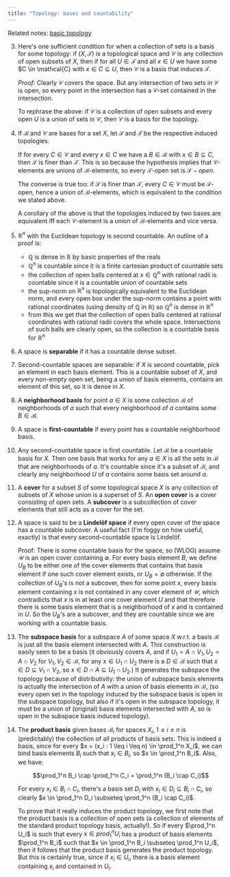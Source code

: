 ```yaml
---
title: "Topology: bases and countability"
---
```

Related notes: [basic topology](topology_basic.html)


3. Here's one sufficient condition for when a collection of sets is a basis for some topology: if $(X, \mathcal{T})$ is a topological space and $\mathcal{C}$ is any collection of open subsets of $X$, then if for all $U \in \mathcal{T}$ and all $x \in U$ we have some $C \in \mathcal{C} with $x \in C \subseteq U$, then $\mathcal{C}$ is a basis that induces $\mathcal{T}$.

    *Proof:* Clearly $\mathcal{C}$ covers the space. But any intersection of two sets in $\mathcal{C}$ is open, so every point in the intersection has a $\mathcal{C}$-set contained in the intersection.

    To rephrase the above: if $\mathcal{C}$ is a collection of open subsets and every open $U$ is a union of sets in $\mathcal{C}$, then $\mathcal{C}$ is a basis for the topology.

4. If $\mathcal{B}$ and $\mathcal{C}$ are bases for a set $X$, let $\mathcal{S}$ and $\mathcal{T}$ be the respective induced topologies.

    If for every $C \in \mathcal{C}$ and every $x \in C$ we have a $B \in \mathcal{B}$ with $x \in B \subseteq C$, then $\mathcal{S}$ is finer than $\mathcal{T}$. This is so because the hypothesis implies that $\mathcal{C}$-elements are unions of $\mathcal{B}$-elements, so every $\mathcal{T}$-open set is $\mathcal{S}-open$.

    The converse is true too: if $\mathcal{S}$ is finer than $\mathcal{T}$, every $C \in \mathcal{C}$ must be $\mathcal{S}$-open, hence a union of $\mathcal{B}$-elements, which is equivalent to the condition we stated above.

    A corollary of the above is that the topologies induced by two bases are equivalent iff each $\mathcal{C}$-element is a union of $\mathcal{B}$-elements and vice versa.

6. $\mathbb{R}^n$ with the Euclidean topology is second countable. An outline of a proof is:

     - $\mathbb{Q}$ is dense in $\mathbb{R}$ by basic properties of the reals
     - $\mathbb{Q}^n$ is countable since it is a finite cartesian product of countable sets
     - the collection of open balls centered at $x \in \mathbb{Q}^n$ with rational radii is countable since it is a countable union of countable sets
     - the sup-norm on $\mathbb{R}^n$ is topologically equivalent to the Euclidean norm, and every open box under the sup-norm contains a point with rational coordinates (using density of $\mathbb{Q}$ in $\mathbb{R}$) so $\mathbb{Q}^n$ is dense in $\mathbb{R}^n$ 
     - from this we get that the collection of open balls centered at rational coordinates with rational radii covers the whole space. Intersections of such balls are clearly open, so the collection is a countable basis for $\mathbb{R}^n$



7. A space is **separable** if it has a countable dense subset.

8. Second-countable spaces are separable: if $X$ is second countable, pick an element in each basis element. This is a countable subset of $X$, and every non-empty open set, being a union of basis elements, contains an element of this set, so it is dense in $X$.

9. A **neighborhood basis** for point $a \in X$ is some collection $\mathcal{B}$ of neighborhoods of $a$ such that every neighborhood of $a$ contains some $B \in \mathcal{B}$.

10. A space is **first-countable** if every point has a countable neighborhood basis.

11. Any second-countable space is first countable. Let $\mathcal{B}$ be a countable basis for $X$. Then one basis that works for any $a \in X$ is all the sets in $\mathcal{B}$ that are neighborhoods of $a$. It's countable since it's a subset of $\mathcal{B}$, and clearly any neighborhood $U$ of $a$ contains some basis set around $a$.

12. A **cover** for a subset $S$ of some topological space $X$ is any collection of subsets of $X$ whose union is a superset of $S$. An **open cover** is a cover consisting of open sets. A **subcover** is a subcollection of cover elements that still acts as a cover for the set.

13. A space is said to be a **Lindelöf space** if every open cover of the space has a countable subcover. A useful fact (I'm foggy on how useful, exactly) is that every second-countable space is Lindelöf.

    Proof: There is some countable basis for the space, so (WLOG) assume $\mathcal{U}$ is an open cover containing $\emptyset$. For every basis element $B$, we define $U_B$ to be either one of the cover elements that contains that basis element if one such cover element exists, or $U_B = \emptyset$ otherwise. If the collection of $U_B$'s is not a subcover, then for some point $x$, every basis element containing $x$ is not contained in any cover element of $\mathcal{U}$, which contradicts that $x$ is in at least one cover element $U$ and that therefore there is some basis element that is a neighborhood of $x$ and is contained in $U$. So the $U_B$'s are a subcover, and they are countable since we are working with a countable basis.

14. The **subspace basis** for a subspace $A$ of some space $X$ w.r.t. a basis $\mathcal{B}$ is just all the basis element intersected with $A$. This construction is easily seen to be a basis (it obviously covers $A$, and if $U_1 = A \cap V_1, U_2 = A \cap V_2$ for $V_1, V_2 \in \mathcal{B}$, for any $x \in U_1 \cap U_2$ there is a $D \in \mathcal{B}$ such that $x \in D \subseteq V_1 \cap V_2$, so $x \in D \cap A \subseteq U_1 \cap U_2$.) It generates the subspace the topology because of distributivity: the union of subspace basis elements is actually the intersection of $A$ with a union of basis elements in $\mathcal{B}$, (so every open set in the topology induced by the subspace basis is open in the subspace topology, but also if it's open in the subspace topology, it must be a union of (original) basis elements intersected with $A$, so is open in the subspace basis induced topology).

15. The **product basis** given bases $\mathcal{B}_i$ for spaces $X_i$, $1 \leq i \leq n$ is (predictably) the collection of all products of basis sets. This is indeed a basis, since for every $x = (x_i : 1 \leq i \leq n) \in \prod_1^n X_i$, we can bind basis elements $B_i$ such that $x_i \in B_i$, so $x \in \prod_1^n B_i$. Also, we have:

    $$\prod_1^n B_i \cap \prod_1^n C_i = \prod_1^n (B_i \cap C_i)$$

    For every $x_i \in B_i \cap C_i$, there's a basis set $D_i$ with $x_i \in D_i \subseteq B_i \cap C_i$, so clearly $x \in \prod_1^n D_i \subseteq \prod_1^n (B_i \cap C_i)$.

    To prove that it really induces the product topology, we first note that the product basis is a collection of open sets (a collection of elements of the standard product topology basis, actually!). So if every $\prod_1^n U_i$ is such that every $x \in prod_1^n U_i$ has a product of basis elements $\prod_1^n B_i$ such that $x \in \prod_1^n B_i \subseteq \prod_1^n U_i$, then it follows that the product basis generates the product topology. But this is certainly true, since if $x_i \in U_i$, there is a basis element containing $x_i$ and contained in $U_i$.
